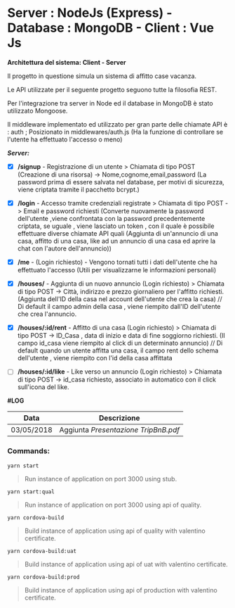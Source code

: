 # Server : NodeJs (Express)    -    Database : MongoDB    -   Client : Vue Js
**Architettura del sistema: Client - Server**

Il progetto in questione simula un sistema di affitto case vacanza.

Le API utilizzate per il seguente progetto seguono tutte la filosofia REST.

Per l'integrazione tra server in Node ed il database in MongoDB è stato utilizzato Mongoose.

Il middleware implementato ed utilizzato per gran parte delle chiamate API è : auth ; Posizionato in middlewares/auth.js  (Ha la funzione di controllare se l'utente ha effettuato l'accesso o meno)

***Server:***

* [X] **/signup** - Registrazione di un utente  > Chiamata di tipo POST (Creazione di una risorsa) ->  Nome,cognome,email,password (La password prima di essere salvata nel database, per motivi di sicurezza, viene criptata tramite il pacchetto bcrypt.)

* [X] **/login** - Accesso tramite credenziali registrate > Chiamata di tipo POST   -> Email e password richiesti (Converte nuovamente la password dell'utente ,viene confrontata con la password precedentemente criptata, se uguale , viene lasciato un token , con il quale è possibile effettuare diverse chiamate API quali (Aggiunta di un'annuncio di una casa, affitto di una casa, like ad un annuncio di una casa ed aprire la chat con l'autore dell'annuncio))

* [X] **/me** - (Login richiesto) - Vengono tornati tutti i dati dell'utente che ha effettuato l'accesso (Utili per visualizzarne le informazioni personali)


* [X] **/houses/** - Aggiunta di un nuovo annuncio (Login richiesto) > Chiamata di tipo POST  -> Città, indirizzo e prezzo giornaliero per l'affitto richiesti. (Aggiunta dell'ID della casa nel account dell'utente che crea la casa) // Di default il campo admin della casa , viene riempito dall'ID dell'utente che crea l'annuncio.


* [X] **/houses/:id/rent** - Affitto di una casa (Login richiesto) > Chiamata di tipo POST  -> ID_Casa , data di inizio e data di fine soggiorno richiesti.  (Il campo id_casa viene riempito al click di un determinato annuncio) // Di default quando un utente affitta una casa, il campo rent dello schema dell'utente , viene riempito con l'id della casa affittata

* [ ] **/houses/:id/like** - Like verso un annuncio (Login richiesto) > Chiamata di tipo POST -> id_casa richiesto, associato in automatico con il click sull'icona del like.

**#LOG**

| Data     | Descrizione |
| ---      | ---       |
| 03/05/2018 | Aggiunta *Presentazione TripBnB.pdf*         |






### Commands: ###
`yarn start` 
>	Run instance of application on port 3000 using stub.

`yarn start:qual`
>	Run instance of application on port 3000 using api of quality. 	

`yarn cordova-build`
>	Build instance of application using api of quality with valentino certificate. 	

`yarn cordova-build:uat`
>	Build instance of application using api of uat with valentino certificate. 		

`yarn cordova-build:prod`
>	Build instance of application using api of production with valentino certificate. 			

